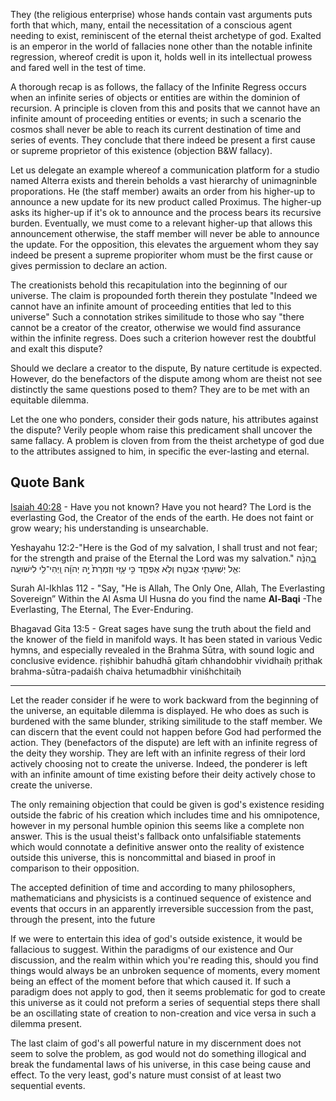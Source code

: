 They (the religious enterprise) whose hands contain vast arguments puts forth that which, many, entail the necessitation of a conscious agent needing to exist, reminiscent of the eternal theist archetype of god. Exalted is an emperor in the world of fallacies none other than the notable infinite regression, whereof credit is upon it, holds well in its intellectual prowess and fared well in the test of time.

A thorough recap is as follows, the fallacy of the Infinite Regress occurs when an infinite series of objects or entities are within the dominion of recursion. A principle is cloven from this and posits that we cannot have an infinite amount of proceeding entities or events; in such a scenario the cosmos shall never be able to reach its current destination of time and series of events. They conclude that there indeed be present a first cause or supreme proprietor of this existence (objection B&W fallacy).

Let us delegate an example whereof a communication platform for a studio named Alterra exists and therein beholds a vast hierarchy of unimagninble proporations. He (the staff member) awaits an order from his higher-up to announce a new update for its new product called Proximus. The higher-up asks its higher-up if it's ok to announce and the process bears its recursive burden. Eventually, we must come to a relevant higher-up that allows this announcement otherwise, the staff member will never be able to announce the update. For the opposition, this elevates the arguement whom they say indeed be present a supreme propioriter whom must be the first cause or gives permission to declare an action.

The creationists behold this recapitulation into the beginning of our universe. The claim is propounded forth therein they postulate "Indeed we cannot have an infinite amount of proceeding entities that led to this universe" Such a connotation strikes similitude to those who say "there cannot be a creator of the creator, otherwise we would find assurance within the infinite regress. Does such a criterion however rest the doubtful and exalt this dispute?

Should we declare a creator to the dispute, By nature certitude is expected. However, do the benefactors of the dispute among whom are theist not see distinctly the same questions posed to them? They are to be met with an equitable dilemma.

Let the one who ponders, consider their gods nature, his attributes against the dispute? Verily people whom raise this predicament shall uncover the same fallacy. A problem is cloven from from the theist archetype of god due to the attributes assigned to him, in specific the ever-lasting and eternal.  

Quote Bank
----------------------------------------------------------------
[Isaiah 40:28](https://www.biblegateway.com/passage/?search=Isaiah+40%3A28&version=ESV) - Have you not known? Have you not heard? The Lord is the everlasting God, the Creator of the ends of the earth. He does not faint or grow weary; his understanding is unsearchable.

Yeshayahu 12:2-"Here is the God of my salvation, I shall trust and not fear; for the strength and praise of the Eternal the Lord was my salvation."
[ב](https://www.chabad.org/library/bible_cdo/aid/15943/jewish/Chapter-12.htm#v2)הִנֵּ֨ה אֵ֧ל יְשֽׁוּעָתִ֛י אֶבְטַ֖ח וְלֹ֣א אֶפְחָ֑ד כִּ֣י עָזִּ֚י וְזִמְרָת֙ יָ֣הּ יְהֹוָ֔ה וַֽיְהִי־לִ֖י לִישׁוּעָֽה:

Surah Al-Ikhlas 112 - "Say, "He is Allah, The Only One, Allah, The Everlasting Sovereign”
Within the Al Asma Ul Husna do you find the name **Al-Baqi** -The Everlasting, The Eternal, The Ever-Enduring.

Bhagavad Gita 13:5 - Great sages have sung the truth about the field and the knower of the field in manifold ways. It has been stated in various Vedic hymns, and especially revealed in the Brahma Sūtra, with sound logic and conclusive evidence.
ṛiṣhibhir bahudhā gītaṁ chhandobhir vividhaiḥ pṛithak   brahma-sūtra-padaiśh chaiva hetumadbhir viniśhchitaiḥ

----------------------------------------------------------------

Let the reader consider if he were to work backward from the beginning of the universe, an equitable dilemma is displayed. He who does as such is burdened with the same blunder, striking similitude to the staff member. We can discern that the event could not happen before God had performed the action. They (benefactors of the dispute) are left with an infinite regress of the deity they worship. They are left with an infinite regress of their lord actively choosing not to create the universe. Indeed, the ponderer is left with an infinite amount of time existing before their deity actively chose to create the universe. 

The only remaining objection that could be given is god's existence residing outside the fabric of his creation which includes time and his omnipotence, however in my personal humble opinion this seems like a complete non answer. This is the usual theist's fallback onto unfalsifiable statements which would connotate a definitive answer onto the reality of existence outside this universe, this is noncommittal and biased in proof in comparison to their opposition.

The accepted definition of time and according to many philosophers, mathematicians and physicists is a continued sequence of existence and events that occurs in an apparently irreversible succession from the past, through the present, into the future

If we were to entertain this idea of god's outside existence, it would be fallacious to suggest. Within the paradigms of our existence and Our discussion, and the realm within which you're reading this, should you find things would always be an unbroken sequence of moments, every moment being an effect of the moment before that which caused it. If such a paradigm does not apply to god, then it seems problematic for god to create this universe as it could not preform a series of sequential steps there shall be an oscillating state of creation to non-creation and vice versa in such a dilemma present.

The last claim of god's all powerful nature in my discernment does not seem to solve the problem, as god would not do something illogical and break the fundamental laws of his universe, in this case being cause and effect. To the very least, god's nature must consist of at least two sequential events.